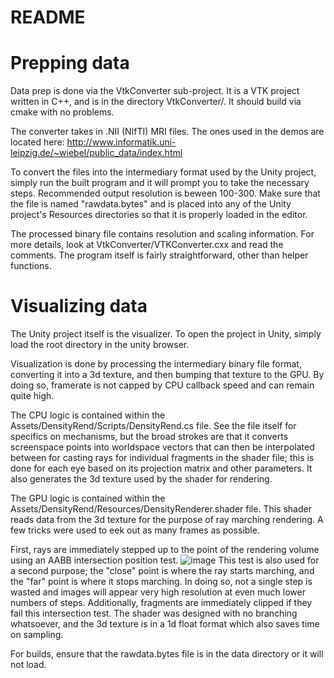 # README #

# Prepping data #
Data prep is done via the VtkConverter sub-project. It is a VTK project written in C++, and is in the directory VtkConverter/. It should build via cmake with no problems.

The converter takes in .NII (NIfTI) MRI files. The ones used in the demos are located here: http://www.informatik.uni-leipzig.de/~wiebel/public_data/index.html

To convert the files into the intermediary format used by the Unity project, simply run the built program and it will prompt you to take the necessary steps. Recommended output resolution is beween 100-300. Make sure that the file is named "rawdata.bytes" and is placed into any of the Unity project's Resources directories so that it is properly loaded in the editor.

The processed binary file contains resolution and scaling information. For more details, look at VtkConverter/VTKConverter.cxx and read the comments. The program itself is fairly straightforward, other than helper functions. 

# Visualizing data #
The Unity project itself is the visualizer. To open the project in Unity, simply load the root directory in the unity browser. 

Visualization is done by processing the intermediary binary file format, converting it into a 3d texture, and then bumping that texture to the GPU. By doing so, framerate is not capped by CPU callback speed and can remain quite high. 

The CPU logic is contained within the Assets/DensityRend/Scripts/DensityRend.cs file. See the file itself for specifics on mechanisms, but the broad strokes are that it converts screenspace points into worldspace vectors that can then be interpolated between for casting rays for individual fragments in the shader file; this is done for each eye based on its projection matrix and other parameters. It also generates the 3d texture used by the shader for rendering. 

The GPU logic is contained within the Assets/DensityRend/Resources/DensityRenderer.shader file. This shader reads data from the 3d texture for the purpose of ray marching rendering. A few tricks were used to eek out as many frames as possible.

First, rays are immediately stepped up to the point of the rendering volume using an AABB intersection position test.
![image](https://user-images.githubusercontent.com/17638042/158109504-50e326fd-6d76-4018-b9fe-54c305529720.png)
This test is also used for a second purpose; the "close" point is where the ray starts marching, and the "far" point is where it stops marching. In doing so, not a single step is wasted and images will appear very high resolution at even much lower numbers of steps. 
Additionally, fragments are immediately clipped if they fail this intersection test. The shader was designed with no branching whatsoever, and the 3d texture is in a 1d float format which also saves time on sampling.

For builds, ensure that the rawdata.bytes file is in the data directory or it will not load.
